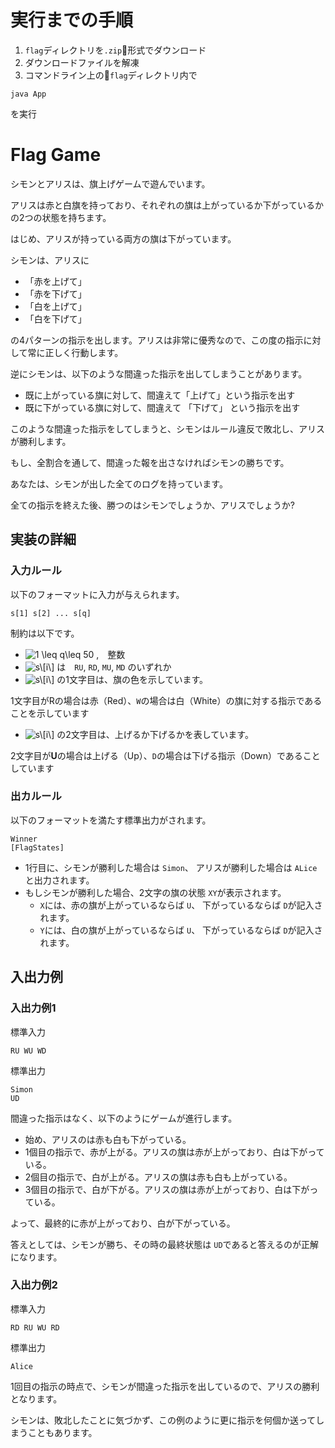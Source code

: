 # 実行までの手順
1. `flag`ディレクトリを`.zip`形式でダウンロード
2. ダウンロードファイルを解凍
3. コマンドライン上の`flag`ディレクトリ内で
```
java App
```
を実行

# Flag Game

シモンとアリスは、旗上げゲームで遊んでいます。

アリスは赤と白旗を持っており、それぞれの旗は上がっているか下がっているかの2つの状態を持ちます。

はじめ、アリスが持っている両方の旗は下がっています。

シモンは、アリスに
* 「赤を上げて」
* 「赤を下げて」
* 「白を上げて」
* 「白を下げて」

の4パターンの指示を出します。アリスは非常に優秀なので、この度の指示に対して常に正しく行動します。

逆にシモンは、以下のような間違った指示を出してしまうことがあります。
* 既に上がっている旗に対して、間違えて「上げて」という指示を出す
* 既に下がっている旗に対して、間違えて 「下げて」 という指示を出す


このような間違った指示をしてしまうと、シモンはルール違反で敗北し、アリスが勝利します。

もし、全割合を通して、間違った報を出さなければシモンの勝ちです。

あなたは、シモンが出した全てのログを持っています。

全ての指示を終えた後、勝つのはシモンでしょうか、アリスでしょうか?
<!--もしシモンが勝ったのであれば、後のアリスの旅の状態を出力してください。-->


<!--
## The Mission  

指示の記録から、どちらが勝ったかを判定し、シモンが勝ったのであれば最後のアリスの取の状服を出力するプログラムを作成してください。
-->

## 実装の詳細

<!--### CLI 

入力値が標準入力からされて、答えを出力に表示するCLIアプリケーションをしてください。
詳細は 「CLIアプリ作成テンプレート」を用ください。
-->


### 入力ルール

以下のフォーマットに入力が与えられます。

```  
s[1] s[2] ... s[q]
```

制約は以下です。

* ![$1 \leq q\leq 50$](https://render.githubusercontent.com/render/math?math=%241%20%5Cleq%20q%5Cleq%2050%24)
 ,　整数 
* ![$s\[i\]$](https://render.githubusercontent.com/render/math?math=%24s%5Bi%5D%24)
 は　`RU`, `RD`, `MU`, `MD` のいずれか
* ![$s\[i\]$](https://render.githubusercontent.com/render/math?math=%24s%5Bi%5D%24)
 の1文字目は、旗の色を示しています。

 1文字目がRの場合は赤（Red）、`W`の場合は白（White）の旗に対する指示であることを示しています
 * ![$s\[i\]$](https://render.githubusercontent.com/render/math?math=%24s%5Bi%5D%24)
 の2文字目は、上げるか下げるかを表しています。

 2文字目が**U**の場合は上げる（Up）、`D`の場合は下げる指示（Down）であることしています



### 出カルール
<!--以下のフォーマットを満たす標準出力を出力してください。-->
以下のフォーマットを満たす標準出力がされます。

```
Winner
[FlagStates]
```

* 1行目に、シモンが勝利した場合は `Simon`、 アリスが勝利した場合は `ALice` と出力されます。
* もしシモンが勝利した場合、2文字の旗の状態 `XY`が表示されます。
    * `X`には、赤の旗が上がっているならば `U`、 下がっているならば `D`が記入されます。
    * `Y`には、白の旗が上がっているならば `U`、 下がっているならば `D`が記入されます。

## 入出力例

### 入出力例1

標準入力

```
RU WU WD
```

標準出力

```
Simon
UD
```

間違った指示はなく、以下のようにゲームが進行します。

* 始め、アリスのは赤も白も下がっている。
* 1個目の指示で、赤が上がる。アリスの旗は赤が上がっており、白は下がっている。
* 2個目の指示で、白が上がる。アリスの旗は赤も白も上がっている。
* 3個目の指示で、白が下がる。アリスの旗は赤が上がっており、白は下がっている。

よって、最終的に赤が上がっており、白が下がっている。

答えとしては、シモンが勝ち、その時の最終状態は `UD`であると答えるのが正解になります。

### 入出力例2

標準入力

```
RD RU WU RD
```

標準出力

```
Alice
```

1回目の指示の時点で、シモンが間違った指示を出しているので、アリスの勝利となります。 

シモンは、敗北したことに気づかず、この例のように更に指示を何個か送ってしまうこともあります。

<!--なお、期待する入出力は [basic_testcases.json](https://github.com/h1r0t0/flag/blob/master/basic_testcases.json)にいくつか定されています。
実装する際の参考にしてください。

## コマンドラインアプリケーション(CLI アプリ)作成用テンプレート(Java)

[App.java](https://github.com/h1r0t0/flag/blob/master/App.java)を編集して、CLIアプリを実装してください。
チャレンジ内でファイルの作成が許可されていれば、可読性等のためにファイルを分割する事も可能です。

### 標準入力の取得方法

標準入力の内容は **getstdin()** 関数を使用して配列として取得可能です

```java
public static void main(String[] args){
    String Lines = getStain();
        // code to run
}
```


### コマンド実行結果の標準出力への出力

標準の **System.out.printin**メソッド等を使用してください。

```java
System.out.println(args);
```
### 外部ライブラリの追加方法

外部ライブラリを使用する場合は以下の手順で実施してください。

* [pom.xml](https://github.com/h1r0t0/flag/blob/master/pom.xml) に依存ライブラリの追加
-->

